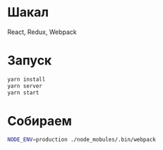 # Шакал
React, Redux, Webpack

# Запуск

```bash
yarn install
yarn server
yarn start
```

# Собираем
```bash
NODE_ENV=production ./node_mobules/.bin/webpack
```
